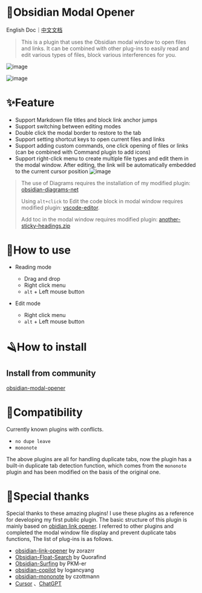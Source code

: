 # 🎉Obsidian Modal Opener

English Doc｜[中文文档](https://github.com/likemuuxi/obsidian-modal-plugin/blob/main/README-ZH.md)

> This is a plugin that uses the Obsidian modal window to open files and links.
> It can be combined with other plug-ins to easily read and edit various types of files, block various interferences for you.

![image](https://muuxi-oss.oss-cn-hangzhou.aliyuncs.com/img/1743083421538.png)

![image](https://muuxi-oss.oss-cn-hangzhou.aliyuncs.com/img/1743083433159.png)

# ✨Feature

- Support Markdown file titles and block link anchor jumps
- Support switching between editing modes
- Double click the modal border to restore to the tab
- Support setting shortcut keys to open current files and links
- Support adding custom commands, one click opening of files or links (can be combined with Command plugin to add icons)
- Support right-click menu to create multiple file types and edit them in the modal window. After editing, the link will be automatically embedded to the current cursor position
  ![image](https://muuxi-oss.oss-cn-hangzhou.aliyuncs.com/img/1743083438702.png)

> The use of Diagrams requires the installation of my modified plugin: [obsidian-diagrams-net](https://github.com/likemuuxi/obsidian-diagrams-net)
> 
> Using `alt+click` to Edit the code block in modal window requires modified plugin: [vscode-editor](https://github.com/likemuuxi/obsidian-vscode-editor).
>
> Add toc in the modal window requires modified plugin: [another-sticky-headings.zip](https://github.com/user-attachments/files/19037705/another-sticky-headings.zip)
> 

# 🎯How to use

- Reading mode

  - Drag and drop
  - Right click menu
  - `alt` + Left mouse button
- Edit mode

  - Right click menu
  - `alt` + Left mouse button

# 🪒How to install

## Install from community

[obsidian-modal-opener](https://obsidian.md/plugins?id=modal-opener)

# 🚧Compatibility

Currently known plugins with conflicts.

- `no dupe leave`
- `mononote`

The above plugins are all for handling duplicate tabs, now the plugin has a built-in duplicate tab detection function, which comes from the `mononote` plugin and has been modified on the basis of the original one.

# 🥰Special thanks

Special thanks to these amazing plugins! I use these plugins as a reference for developing my first public plugin. The basic structure of this plugin is mainly based on [obidian link opener](https://github.com/zorazrr/obsidian-link-opener). I referred to other plugins and completed the modal window file display and prevent duplicate tabs functions, The list of plug-ins is as follows.

- [obsidian-link-opener](https://github.com/zorazrr/obsidian-link-opener) by zorazrr
- [Obsidian-Float-Search](https://github.com/Quorafind/Obsidian-Float-Search) by Quorafind
- [Obsidian-Surfing](https://github.com/PKM-er/Obsidian-Surfing) by PKM-er
- [obsidian-copilot](https://github.com/logancyang/obsidian-copilot) by logancyang
- [obsidian-mononote](https://github.com/czottmann/obsidian-mononote/tree/main) by czottmann
- [Cursor](https://www.cursor.com/) 、[ChatGPT](https://chatgpt.com/)

